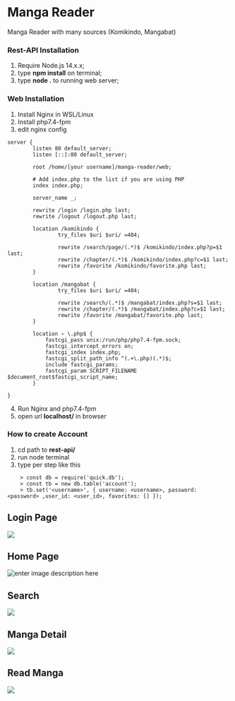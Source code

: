 # Manga Reader

Manga Reader with many sources (Komikindo, Mangabat) 


### Rest-API Installation
1. Require Node.js 14.x.x;
2. type **npm install** on terminal;
3. type **node .** to running web server;

### Web Installation
1. Install Nginx in WSL/Linux
2. Install php7.4-fpm
3. edit nginx config
```nginx
server {
        listen 80 default_server;
        listen [::]:80 default_server;
        
        root /home/[your username]/manga-reader/web;

        # Add index.php to the list if you are using PHP
        index index.php;

        server_name _;
		
		rewrite /login /login.php last;
		rewrite /logout /logout.php last;
			
        location /komikindo {
                try_files $uri $uri/ =404;
				
				rewrite /search/page/(.*)$ /komikindo/index.php?p=$1 last;
				rewrite /chapter/(.*)$ /komikindo/index.php?c=$1 last;
				rewrite /favorite /komikindo/favorite.php last;
        }
	
		location /mangabat {
			    try_files $uri $uri/ =404;
				
				rewrite /search/(.*)$ /mangabat/index.php?s=$1 last;
				rewrite /chapter/(.*)$ /mangabat/index.php?c=$1 last;
				rewrite /favorite /mangabat/favorite.php last;
		}
		
		location ~ \.php$ {
			fastcgi_pass unix:/run/php/php7.4-fpm.sock;
			fastcgi_intercept_errors on;
			fastcgi_index index.php;
			fastcgi_split_path_info ^(.+\.php)(.*)$;
			include fastcgi_params;
			fastcgi_param SCRIPT_FILENAME $document_root$fastcgi_script_name;
		}
		
}
```
4. Run Nginx and php7.4-fpm
5. open url **localhost/** in browser

### How to create Account
1. cd path to **rest-api/**
2. run node terminal
3. type per step like this
```node
	> const db = require('quick.db');
	> const tb = new db.table('account');
	> tb.set('<username>', { username: <username>, password: <password> ,user_id: <user_id>, favorites: [] });
```

## Login Page
![](https://i.lolicon.date/gmgqhn.jpeg)

## Home Page
![enter image description here](https://i.lolicon.date/qvvodz.png)

## Search
![](https://i.lolicon.date/ubimna.png)

## Manga Detail
![](https://i.lolicon.date/cmasar.png)

## Read Manga
![](https://i.lolicon.date/cfbfbn.jpeg)
